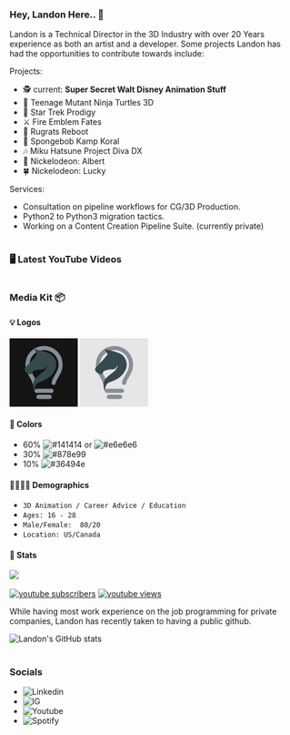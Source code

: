 ### Hey, Landon Here.. 👋

Landon is a Technical Director in the 3D Industry with over 20 Years experience as both an artist and a developer. Some projects Landon has had the opportunities to contribute towards include:
  
Projects:
- 🕵️‍ current: **Super Secret Walt Disney Animation Stuff**
- 🐢 Teenage Mutant Ninja Turtles 3D
- 🌠 Star Trek Prodigy
- ⚔ Fire Emblem Fates
- 👶 Rugrats Reboot
- 🧽 Spongebob Kamp Koral
- 🎶 Miku Hatsune Project Diva DX
- 🎄 Nickelodeon: Albert
- 🍀 Nickelodeon: Lucky

Services:
- Consultation on pipeline workflows for CG/3D Production.
- Python2 to Python3 migration tactics. 
- Working on a Content Creation Pipeline Suite. (currently private)

[youtube]: https://youtube.com/@realizedesign


#

### 🖥 Latest YouTube Videos

<!-- BEGIN YOUTUBE-CARDS -->
<!-- END YOUTUBE-CARDS -->


#

### Media Kit 📦

<!-- [Banner](img/banner/realizedesign_banner.svg) -->

#### 💡 Logos

![Dark Logo](img/logo/realizedesign_dark.png) ![Light Logo](img/logo/realizedesign_light.png)

#### 🎨 Colors

- 60% ![#141414](https://placehold.co/15x15/141414/141414.png) or ![#e6e6e6](https://placehold.co/15x15/e6e6e6/e6e6e6.png)
- 30% ![#878e99](https://placehold.co/15x15/878e99/878e99.png)
- 10% ![#36494e](https://placehold.co/15x15/36494e/36494e.png)

#### 👨‍👩‍👧‍👦 Demographics
- `3D Animation / Career Advice / Education`
- `Ages: 16 - 28`
- `Male/Female:  80/20`
- `Location: US/Canada`


#### 🧮 Stats

[<img src="https://custom-icon-badges.demolab.com/badge/-Subscribe%20For%20More-red?style=for-the-badge&logo=video&logoColor=white"/>](https://www.youtube.com/@realizedesign?sub_confirmation=1)

<p align="left">
  <a href="https://www.youtube.com/@realizedesign?sub_confirmation=1">
     <img alt="youtube subscribers" title="Subscribe to my YouTube channel" src="https://custom-icon-badges.demolab.com/youtube/channel/subscribers/UCiixKnxgwX6EUAo5FfrPBZA?color=%23E05D44&label=SUBSCRIBE&logo=video&logoColor=white&style=for-the-badge&labelColor=CE4630"/></a>
  <a href="https://www.youtube.com/@realizedesign">
     <img alt="youtube views" title="YouTube views" src="https://custom-icon-badges.demolab.com/youtube/channel/views/UCiixKnxgwX6EUAo5FfrPBZA?color=%23E1AD0E&logo=eye&logoColor=white&style=for-the-badge&labelColor=C79600"/></a>
</p>

While having most work experience on the job programming for private companies, Landon has recently taken to having a public github.

![Landon's GitHub stats](https://github-readme-stats.vercel.app/api?username=landonjpginn&show_icons=true&theme=gruvbox)

<!-- ![GitHub Streak](https://streak-stats.demolab.com?user=landonjpginn&theme=gruvbox&border_radius=4.5) -->

#

### Socials
- ![Linkedin](https://www.linkedin.com/in/landonginn/)
- ![IG](https://www.instagram.com/landon_ginn)
- ![Youtube](https://www.youtube.com/@realizedesign)
- ![Spotify]([https://soundcloud.com/landonginn](https://open.spotify.com/artist/1lLFZSFcEJfv60W3irPazK?si=KpXlGhzuTSupH0QBr9M8EQ))


#
